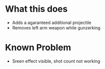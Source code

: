 # What this does

* Adds a agaranteed additional projectile
* Removes left arm weapon while gunzerking

# Known Problem

* Sreen effect visible, shot count not working
